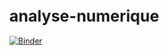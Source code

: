 # analyse-numerique
[![Binder](https://mybinder.org/badge_logo.svg)](https://mybinder.org/v2/gh/rahmafeidi/analyse-numerique/HEAD)

